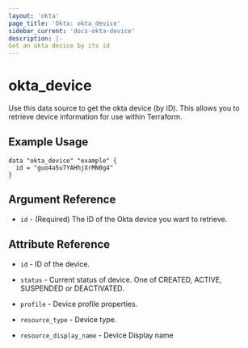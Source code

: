 ```yaml
---
layout: 'okta'
page_title: 'Okta: okta_device'
sidebar_current: 'docs-okta-device'
description: |-
Get an okta device by its id
---
```



# okta_device

Use this data source to get the okta device (by ID). This allows you to retrieve device information for use within Terraform.

## Example Usage

```hcl
data "okta_device" "example" {
  id = "guo4a5u7YAHhjXrMN0g4"
}
```

## Argument Reference

- `id` - (Required) The ID of the Okta device you want to retrieve.


## Attribute Reference

- `id` - ID of the device.

- `status` - Current status of device. One of CREATED, ACTIVE, SUSPENDED or DEACTIVATED.

- `profile` - Device profile properties.

- `resource_type` - Device type.

- `resource_display_name` - Device Display name

